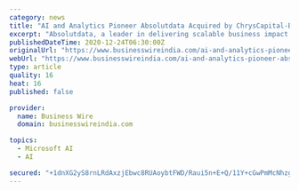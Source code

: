 ```yaml
---
category: news
title: "AI and Analytics Pioneer Absolutdata Acquired by ChrysCapital-Backed Infogain"
excerpt: "Absolutdata, a leader in delivering scalable business impact through AI-powered solutions, advanced analytics, and data science services, today announced it had been acquired by Infogain, a ChrysCapital portfolio company that is a leader in human-centered digital platform and software engineering services."
publishedDateTime: 2020-12-24T06:30:00Z
originalUrl: "https://www.businesswireindia.com/ai-and-analytics-pioneer-absolutdata-acquired-by-chryscapital-backed-infogain-70928.html"
webUrl: "https://www.businesswireindia.com/ai-and-analytics-pioneer-absolutdata-acquired-by-chryscapital-backed-infogain-70928.html"
type: article
quality: 16
heat: 16
published: false

provider:
  name: Business Wire
  domain: businesswireindia.com

topics:
  - Microsoft AI
  - AI

secured: "+1dnXG2yS8rnLRdAxzjEbwc8RUAoybtFWD/Raui5n+E+Q/11Y+cGwPmMcNhzgWBcuvl9lMwZjZmYv9o9Z4TIBICtUWs7DPeknV1VON2ooxFEBFQOh82oqdb+FnxUUP5ofRrMHu+qo1pq6oYuqmEIisEwDwjmw7XPxywPCfp7OAJNFJU6WATPcH1VNXJT04UU5e3NNGRUJtEbabFAAxJR1eI2ShPpOmcZozXWstPtV1HffJKboeh5z1//nJOoaFvmRp07Zynetnt7ODW53M2IbgbgwrFLSWAWI+gtPDDzSUI/ZqCCytdsRl3u5cwJ9N9S+1Gro3jhdEH5lxdOsG4nbKYM9fHEncr4UT43yXPBh4k=;grF5E5uRZ8koRX7uwqoCFA=="
---
```


